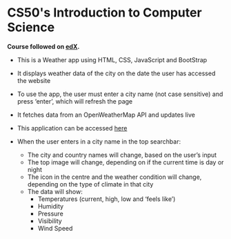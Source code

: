 # CS50's Introduction to Computer Science

**Course followed on [edX](https://www.edx.org/course/cs50s-introduction-to-computer-science).**

- This is a Weather app using HTML, CSS, JavaScript and BootStrap
- It displays weather data of the city on the date the user has accessed the website
- To use the app, the user must enter a city name (not case sensitive) and press ‘enter’, which will refresh the page
- It fetches data from an OpenWeatherMap API and updates live
- This application can be accessed [here](https://weather-app-cs50.netlify.app/)

- When the user enters in a city name in the top searchbar:
    - The city and country names will change, based on the user’s input
    - The top image will change, depending on if the current time is day or night
    - The icon in the centre and the weather condition will change, depending on the type of climate in that city
    - The data will show:
        - Temperatures (current, high, low and ‘feels like’)
        - Humidity
        - Pressure
        - Visibility
        - Wind Speed

